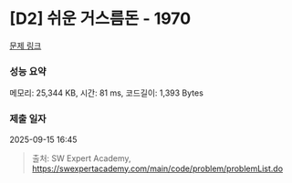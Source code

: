 # [D2] 쉬운 거스름돈 - 1970 

[문제 링크](https://swexpertacademy.com/main/code/problem/problemDetail.do?contestProbId=AV5PsIl6AXIDFAUq) 

### 성능 요약

메모리: 25,344 KB, 시간: 81 ms, 코드길이: 1,393 Bytes

### 제출 일자

2025-09-15 16:45



> 출처: SW Expert Academy, https://swexpertacademy.com/main/code/problem/problemList.do